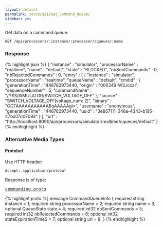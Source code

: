 ```yaml
---
layout: default
permalink: /docs/api/Get_Command_Queue/
sidebar: yes
---
```


Get data on a command queue:

    GET /api/processors/:instance/:processor/cqueues/:name


### Response

{% highlight json %}
{
  "instance" : "simulator",
  "processorName" : "realtime",
  "name" : "default",
  "state" : "BLOCKED",
  "nbSentCommands" : 0,
  "nbRejectedCommands" : 0,
  "entry" : [ {
    "instance" : "simulator",
    "processorName" : "realtime",
    "queueName" : "default",
    "cmdId" : {
      "generationTime" : 1448782973440,
      "origin" : "000349-WS.local",
      "sequenceNumber" : 5,
      "commandName" : "/YSS/SIMULATOR/SWITCH_VOLTAGE_OFF"
    },
    "source" : "SWITCH_VOLTAGE_OFF(voltage_num: 2)",
    "binary" : "GGTAAAAAAAAAAABqAAAAAgI=",
    "username" : "anonymous",
    "generationTime" : 1448782973440,
    "uuid" : "3e867111-048a-4343-b195-47ba07d07093"
  } ],
  "url" : "http://localhost:8090/api/processors/simulator/realtime/cqueues/default"
}
{% endhighlight %}

### Alternative Media Types

#### Protobuf

Use HTTP header:

    Accept: application/protobuf
    
Response is of type:

<pre class="r header"><a href="/docs/api/commanding.proto/">commanding.proto</a></pre>
{% highlight proto %}
message CommandQueueInfo {
  required string instance = 1;
  required string processorName = 2;
  required string name = 3;
  optional QueueState state = 4;
  required int32 nbSentCommands = 5;
  required int32 nbRejectedCommands = 6;
  optional int32 stateExpirationTimeS = 7;
  optional string url = 8;
}
{% endhighlight %}
